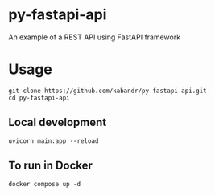 # py-fastapi-api

An example of a REST API using FastAPI framework

# Usage

```
git clone https://github.com/kabandr/py-fastapi-api.git
cd py-fastapi-api
```
## Local development

```
uvicorn main:app --reload
```
## To run in Docker

```
docker compose up -d
````